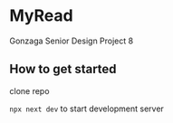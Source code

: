 # MyRead
Gonzaga Senior Design Project 8

## How to get started
clone repo

`npx next dev` to start development server
